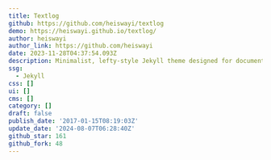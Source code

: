 ```yaml
---
title: Textlog
github: https://github.com/heiswayi/textlog
demo: https://heiswayi.github.io/textlog/
author: heiswayi
author_link: https://github.com/heiswayi
date: 2023-11-28T04:37:54.093Z
description: Minimalist, lefty-style Jekyll theme designed for documentation based blog.
ssg:
  - Jekyll
css: []
ui: []
cms: []
category: []
draft: false
publish_date: '2017-01-15T08:19:03Z'
update_date: '2024-08-07T06:28:40Z'
github_star: 161
github_fork: 48
---
```

